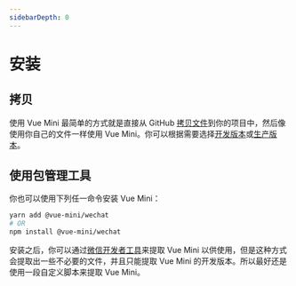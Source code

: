 ```yaml
---
sidebarDepth: 0
---
```


# 安装

## 拷贝

使用 Vue Mini 最简单的方式就是直接从 GitHub [拷贝文件](https://github.com/vue-mini/vue-mini/tree/master/packages/wechat/dist)到你的项目中，然后像使用你自己的文件一样使用 Vue Mini。你可以根据需要选择[开发版本](https://github.com/vue-mini/vue-mini/blob/master/packages/wechat/dist/wechat.cjs.js)或[生产版本](https://github.com/vue-mini/vue-mini/blob/master/packages/wechat/dist/wechat.cjs.prod.js)。

## 使用包管理工具

你也可以使用下列任一命令安装 Vue Mini：

```bash
yarn add @vue-mini/wechat
# OR
npm install @vue-mini/wechat
```

安装之后，你可以通过[微信开发者工具](https://developers.weixin.qq.com/miniprogram/dev/devtools/npm.html)来提取 Vue Mini 以供使用，但是这种方式会提取出一些不必要的文件，并且只能提取 Vue Mini 的开发版本。所以最好还是使用一段自定义脚本来提取 Vue Mini。
